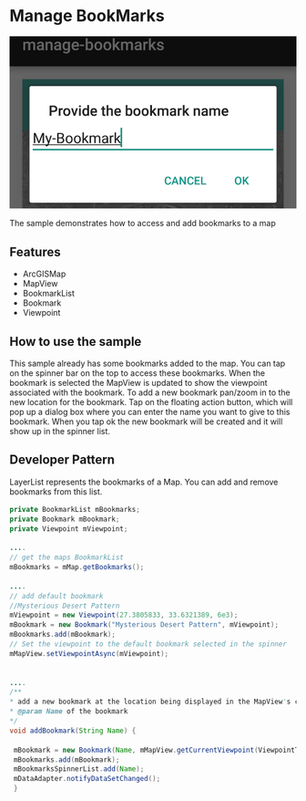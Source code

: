 # Manage BookMarks

![Manage Bookmarks App](manage-bookmarks.png)

The sample demonstrates how to access and add bookmarks to a map

## Features

* ArcGISMap
* MapView
* BookmarkList
* Bookmark
* Viewpoint

## How to use the sample

This sample already has some bookmarks added to the map. You can tap on the spinner bar on the top to access these bookmarks. When the bookmark is selected the MapView is updated to show the viewpoint associated with the bookmark. To add a new bookmark pan/zoom in to the new location for the bookmark. Tap on the floating action button, which will pop up a dialog box where you can enter the name you want to give to this bookmark. When you tap ok the new bookmark will be created and it will show up in the spinner list.

## Developer Pattern   

LayerList represents the bookmarks of a Map. You can add and remove bookmarks from this list.      


```java
private BookmarkList mBookmarks;
private Bookmark mBookmark;
private Viewpoint mViewpoint;

....
// get the maps BookmarkList
mBookmarks = mMap.getBookmarks();

....
// add default bookmark
//Mysterious Desert Pattern
mViewpoint = new Viewpoint(27.3805833, 33.6321389, 6e3);
mBookmark = new Bookmark("Mysterious Desert Pattern", mViewpoint);
mBookmarks.add(mBookmark);
// Set the viewpoint to the default bookmark selected in the spinner
mMapView.setViewpointAsync(mViewpoint);


....
/**
* add a new bookmark at the location being displayed in the MapView's current Viewpoint
* @param Name of the bookmark
*/
void addBookmark(String Name) {

 mBookmark = new Bookmark(Name, mMapView.getCurrentViewpoint(ViewpointType.BOUNDING_GEOMETRY));
 mBookmarks.add(mBookmark);
 mBookmarksSpinnerList.add(Name);
 mDataAdapter.notifyDataSetChanged();
 }

```
